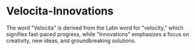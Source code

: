 # Velocita-Innovations
 The word "Velocita" is derived from the Latin word for "velocity," which signifies fast-paced progress, while "Innovations" emphasizes a focus on creativity, new ideas, and groundbreaking solutions.
